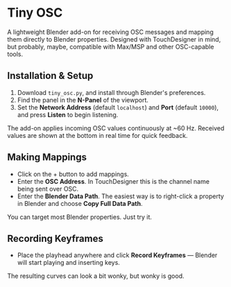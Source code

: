 # Tiny OSC

A lightweight Blender add-on for receiving OSC messages and mapping them directly to Blender properties. Designed with TouchDesigner in mind, but probably, maybe, compatible with Max/MSP and other OSC-capable tools.

## Installation & Setup
1. Download `tiny_osc.py`, and install through Blender's preferences.
2. Find the panel in the **N-Panel** of the viewport.
3. Set the **Network Address** (default `localhost`) and **Port** (default `10000`), and press **Listen** to begin listening.

The add-on applies incoming OSC values continuously at ~60 Hz. Received values are shown at the bottom in real time for quick feedback.

## Making Mappings
- Click on the + button to add mappings.
- Enter the **OSC Address**. In TouchDesigner this is the channel name being sent over OSC.
- Enter the **Blender Data Path**. The easiest way is to right-click a property in Blender and choose **Copy Full Data Path**.

You can target most Blender properties. Just try it.

## Recording Keyframes
- Place the playhead anywhere and click **Record Keyframes** — Blender will start playing and inserting keys.

The resulting curves can look a bit wonky, but wonky is good.
